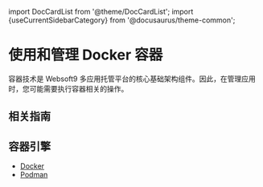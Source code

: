 import DocCardList from '@theme/DocCardList';
import {useCurrentSidebarCategory} from '@docusaurus/theme-common';

# 使用和管理 Docker 容器

容器技术是 Websoft9 多应用托管平台的核心基础架构组件。因此，在管理应用时，您可能需要执行容器相关的操作。

## 相关指南

<DocCardList items={useCurrentSidebarCategory().items}/>

## 容器引擎

- [Docker](https://www.docker.com/)
- [Podman](https://podman.io/)